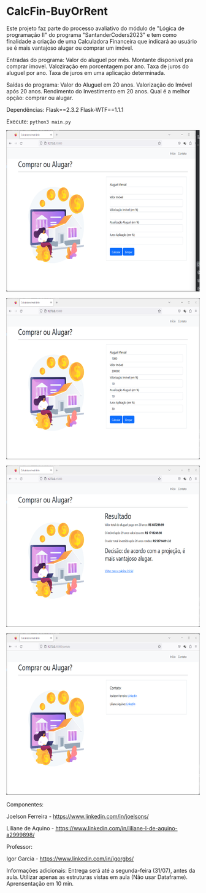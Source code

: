 # CalcFin-BuyOrRent
Este projeto faz parte do processo avaliativo do módulo de "Lógica de programação II" do programa "SantanderCoders2023" e tem como finalidade a criação de uma Calculadora Financeira que indicará ao usuário se é mais vantajoso alugar ou comprar um imóvel.

Entradas do programa:
Valor do aluguel por mês.
Montante disponivel pra comprar imovel.
Valoziração em porcentagem por ano.
Taxa de juros do aluguel por ano.
Taxa de juros em uma aplicação determinada.

Saídas do programa:
Valor do Aluguel em 20 anos.
Valorização do Imóvel após 20 anos.
Rendimento do Investimento em 20 anos.
Qual é a melhor opção: comprar ou alugar.


Dependências:
Flask==2.3.2
Flask-WTF==1.1.1

Execute: `python3 main.py`

<p align="center">
  <img width="720" height="420" src="static/Tela Inicial.png">
</p>

<p align="center">
  <img width="720" height="420" src="static/Preenchimento.png">
</p>

<p align="center">
  <img width="720" height="420" src="static/Resultado.png">
</p>

<p align="center">
  <img width="720" height="420" src="static/Contato.png">
</p>

Componentes:
    <p> Joelson Ferreira - https://www.linkedin.com/in/joelsons/ </p>
    <p> Liliane de Aquino - https://www.linkedin.com/in/liliane-l-de-aquino-a2999898/ </p>

Professor:
    <p> Igor Garcia - https://www.linkedin.com/in/igorgbs/ </p>

    
Informações adicionais:
    Entrega será até a segunda-feira (31/07), antes da aula.
    Utilizar apenas as estruturas vistas em aula (Não usar Dataframe).
    Aprensentação em 10 min.
